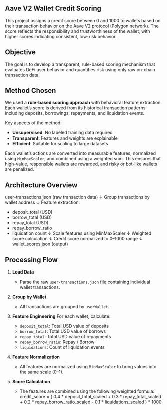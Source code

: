 ## Aave V2 Wallet Credit Scoring

This project assigns a credit score between 0 and 1000 to wallets based on their transaction behavior on the Aave V2 protocol (Polygon network). The score reflects the responsibility and trustworthiness of the wallet, with higher scores indicating consistent, low-risk behavior.

## Objective

The goal is to develop a transparent, rule-based scoring mechanism that evaluates DeFi user behavior and quantifies risk using only raw on-chain transaction data.

## Method Chosen

We used a **rule-based scoring approach** with behavioral feature extraction. Each wallet’s score is derived from its historical transaction patterns including deposits, borrowings, repayments, and liquidation events.

Key aspects of the method:
- **Unsupervised**: No labeled training data required
- **Transparent**: Features and weights are explainable
- **Efficient**: Suitable for scaling to large datasets

Each wallet’s actions are converted into measurable features, normalized using `MinMaxScaler`, and combined using a weighted sum. This ensures that high-value, responsible wallets are rewarded, and risky or bot-like wallets are penalized.

## Architecture Overview
user-transactions.json (raw transaction data)
↓
Group transactions by wallet address
↓
Feature extraction:
- deposit_total (USD)
- borrow_total (USD)
- repay_total (USD)
- repay_borrow_ratio
- liquidation count
↓
Scale features using MinMaxScaler
↓
Weighted score calculation
↓
Credit score normalized to 0–1000 range
↓
wallet_scores.json (output)

## Processing Flow

1. **Load Data**
   - Parse the raw `user-transactions.json` file containing individual wallet transactions.

2. **Group by Wallet**
   - All transactions are grouped by `userWallet`.

3. **Feature Engineering**
   For each wallet, calculate:
   - `deposit_total`: Total USD value of deposits
   - `borrow_total`: Total USD value of borrows
   - `repay_total`: Total USD value of repayments
   - `repay_borrow_ratio`: Repay / Borrow
   - `liquidations`: Count of liquidation events

4. **Feature Normalization**
   - All features are normalized using `MinMaxScaler` to bring values into the same scale (0–1).

5. **Score Calculation**
   - The features are combined using the following weighted formula:
     credit_score = (
      0.4 * deposit_total_scaled +
      0.3 * repay_total_scaled +
      0.2 * repay_borrow_ratio_scaled -
      0.1 * liquidations_scaled
      ) * 1000

